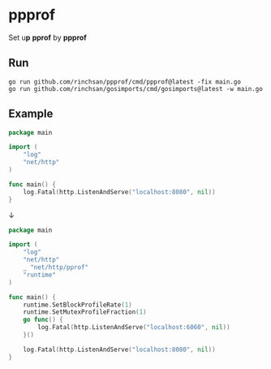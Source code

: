 # ppprof

Set u**p** **pprof** by **ppprof**

## Run

```shell
go run github.com/rinchsan/ppprof/cmd/ppprof@latest -fix main.go
go run github.com/rinchsan/gosimports/cmd/gosimports@latest -w main.go
```

## Example

```go
package main

import (
    "log"
    "net/http"
)

func main() {
    log.Fatal(http.ListenAndServe("localhost:8080", nil))
}
```

↓

```go
package main

import (
    "log"
    "net/http"
    _ "net/http/pprof"
    "runtime"
)

func main() {
    runtime.SetBlockProfileRate(1)
    runtime.SetMutexProfileFraction(1)
    go func() {
        log.Fatal(http.ListenAndServe("localhost:6060", nil))
    }()

    log.Fatal(http.ListenAndServe("localhost:8080", nil))
}
```
